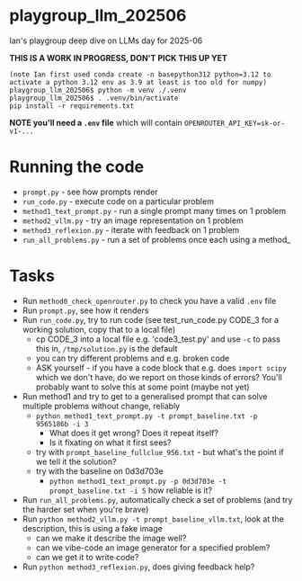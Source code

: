 # playgroup_llm_202506

Ian's playgroup deep dive on LLMs day for 2025-06

**THIS IS A WORK IN PROGRESS, DON'T PICK THIS UP YET**

```
(note Ian first used conda create -n basepython312 python=3.12 to activate a python 3.12 env as 3.9 at least is too old for numpy)
playgroup_llm_202506$ python -m venv ./.venv
playgroup_llm_202506$ . .venv/bin/activate
pip install -r requirements.txt
```

**NOTE you'll need a `.env` file** which will contain `OPENROUTER_API_KEY=sk-or-v1-...`

# Running the code

* `prompt.py` - see how prompts render
* `run_code.py` - execute code on a particular problem
* `method1_text_prompt.py` - run a single prompt many times on 1 problem
* `method2_vllm.py` - try an image representation on 1 problem
* `method3_reflexion.py` - iterate with feedback on 1 problem
* `run_all_problems.py` - run a set of problems once each using a method_

# Tasks

* Run `method0_check_openrouter.py` to check you have a valid `.env` file
* Run `prompt.py`, see how it renders
* Run `run_code.py`, try to run code (see test_run_code.py CODE_3 for a working solution, copy that to a local file)
  * cp CODE_3 into a local file e.g. 'code3_test.py' and use `-c` to pass this in, `/tmp/solution.py` is the default
  * you can try different problems and e.g. broken code
  * ASK yourself - if you have a code block that e.g. does `import scipy` which we don't have, do we report on those kinds of errors? You'll probably want to solve this at some point (maybe not yet)
* Run method1 and try to get to a generalised prompt that can solve multiple problems without change, reliably
  * `python method1_text_prompt.py -t prompt_baseline.txt -p 9565186b -i 3`
    * What does it get wrong? Does it repeat itself?
    * Is it fixating on what it first sees?
  * try with `prompt_baseline_fullclue_956.txt` - but what's the point if we tell it the solution?
  * try with the baseline on 0d3d703e
    * `python method1_text_prompt.py -p 0d3d703e -t prompt_baseline.txt -i 5` how reliable is it?
* Run `run_all_problems.py`, automatically check a set of problems (and try the harder set when you're brave)
* Run `python method2_vllm.py -t prompt_baseline_vllm.txt`, look at the description, this is using a fake image
  * can we make it describe the image well?
  * can we vibe-code an image generator for a specified problem?
  * can we get it to write code?
* Run `python method3_reflexion.py`, does giving feedback help? 
